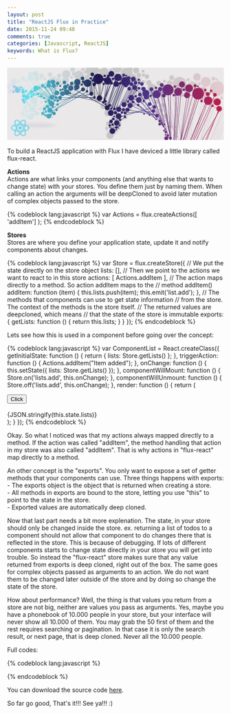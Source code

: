 ```yaml
---
layout: post
title: "ReactJS Flux in Practice"
date: 2015-11-24 09:40
comments: true
categories: [Javascript, ReactJS]
keywords: What is Flux?
---
```


<p>
  <img src="/images/react_flux.jpg" width="600" alt="ReactJS Flux in Practice" />
</p>

<p>
  To build a ReactJS application with Flux I have deviced a little library called flux-react.
</p>

<p>
  <strong>Actions</strong><br/>
  Actions are what links your components (and anything else that wants to change state) with your stores. You define them just by naming them. When calling an action the arguments will be deepCloned to avoid later mutation of complex objects passed to the store.
</p>

{% codeblock lang:javascript %}
var Actions = flux.createActions([
  'addItem']
);
{% endcodeblock %}

<p>
  <strong>Stores</strong><br/>
  Stores are where you define your application state, update it and notify components about changes.
</p>

{% codeblock lang:javascript %}
var Store = flux.createStore({
  // We put the state directly on the store object
  lists: [],
  // Then we point to the actions we want to react to in this store
  actions: [
    Actions.addItem
  ],
  // The action maps directly to a method. So action addItem maps to the
  // method addItem()
  addItem: function (item) {
    this.lists.push(item);
    this.emit('list.add');
  },
  // The methods that components can use to get state information
  // from the store. The context of the methods is the store itself. 
  // The returned values are deepcloned, which means
  // that the state of the store is immutable
  exports: {
    getLists: function () {
      return this.lists;
    }
  }
});
{% endcodeblock %}

<p>
  Lets see how this is used in a component before going over the concept:
</p>

{% codeblock lang:javascript %}
var ComponentList = React.createClass({
  getInitialState: function () {
    return {
      lists: Store.getLists()
    };
  },
  triggerAction: function () {
    Actions.addItem("Item added");
  },
  onChange: function () {
    this.setState({
      lists: Store.getLists()
    });
  },
  componentWillMount: function () {
    Store.on('lists.add', this.onChange);
  },
  componentWillUnmount: function () {
    Store.off('lists.add', this.onChange);
  },
  render: function () {
    return (
      <div>
        <button onClick={this.triggerAction}>Click</button>
        <br/><br/>
        {JSON.stringify(this.state.lists)}
      </div>
    );
  }
});
{% endcodeblock %}

<p>
  Okay. So what I noticed was that my actions always mapped directly to a method. If the action was called "addItem", the method handling that action in my store was also called "addItem". That is why actions in "flux-react" map directly to a method.
</p>

<p>
  An other concept is the "exports". You only want to expose a set of getter methods that your components can use. Three things happens with exports:<br/>
  - The exports object is the object that is returned when creating a store.<br/>
  - All methods in exports are bound to the store, letting you use "this" to point to the state in the store.<br/>
  - Exported values are automatically deep cloned.
</p>

<p>
  Now that last part needs a bit more explenation. The state, in your store should only be changed inside the store. ex. returning a list of todos to a component should not allow that component to do changes there that is reflected in the store. This is because of debugging. If lots of different components starts to change state directly in your store you will get into trouble. So instead the "flux-react" store makes sure that any value returned from exports is deep cloned, right out of the box. The same goes for complex objects passed as arguments to an action. We do not want them to be changed later outside of the store and by doing so change the state of the store.
</p>

<p>
  How about performance? Well, the thing is that values you return from a store are not big, neither are values you pass as arguments. Yes, maybe you have a phonebook of 10.000 people in your store, but your interface will never show all 10.000 of them. You may grab the 50 first of them and the rest requires searching or pagination. In that case it is only the search result, or next page, that is deep cloned. Never all the 10.000 people.
</p>

<p>
  Full codes:
</p>

{% codeblock lang:javascript %}
<!DOCTYPE html>
<html>
  <head>
    <script type="text/javascript" src="http://fb.me/react-0.12.2.js"></script>
    <script type="text/javascript" src="http://fb.me/JSXTransformer-0.12.2.js"></script>
    <script src="flux-react.js"></script>
  </head>
<body>
  <script type="text/jsx">
    var Actions = flux.createActions([
      'addItem']
    );

    var Store = flux.createStore({
      lists: [],
      actions: [
        Actions.addItem
      ],
      addItem: function (item) {
        this.lists.push(item);
        this.emit('lists.add');
      },
      exports: {
        getLists: function () {
          return this.lists;
        }
      }
    });

    var ComponentList = React.createClass({
      getInitialState: function () {
        return {
          lists: Store.getLists()
        };
      },
      triggerAction: function () {
        Actions.addItem("Item added");
      },
      onChange: function () {
        this.setState({
          lists: Store.getLists()
        });
      },
      componentWillMount: function () {
        Store.on('lists.add', this.onChange);
      },
      componentWillUnmount: function () {
        Store.off('lists.add', this.onChange);
      },
      render: function () {
        return(
          <div>
            <button onClick={this.triggerAction}>Click</button>
            <br/><br/>
            {JSON.stringify(this.state.lists)}
          </div>
        );
      }
    });

    ReactDOM.renderComponent(<ComponentList />, document.body);
  </script>
</body>
</html>
{% endcodeblock %}

<p>
  You can download the source code <a href="https://github.com/Bunlong/reactjs_flux_in_practice" target="_blank">here</a>.
</p>

<p>
  So far go good, That's it!!! See ya!!! :)
</p>
